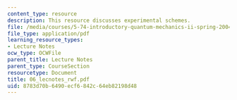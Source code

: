 ```yaml
---
content_type: resource
description: This resource discusses experimental schemes.
file: /media/courses/5-74-introductory-quantum-mechanics-ii-spring-2004/8783d70b6490ecf6842c64eb82198d48_06_lecnotes_rwf.pdf
file_type: application/pdf
learning_resource_types:
- Lecture Notes
ocw_type: OCWFile
parent_title: Lecture Notes
parent_type: CourseSection
resourcetype: Document
title: 06_lecnotes_rwf.pdf
uid: 8783d70b-6490-ecf6-842c-64eb82198d48
---
```

